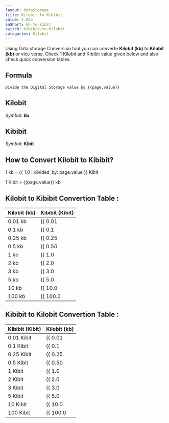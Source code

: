 ```yaml
---
layout: dataStorage
title: Kilobit to Kibibit
value: 1.024
inShort: kb-to-Kibit
switch: Kibibit-to-Kilobit
categories: Kilobit
---
```


Using Data storage Conversion tool you can converte **Kilobit (kb)** to **Kilobit (kb)** or vice versa. Check 1 Kilobit and Kibibit value given below and also check quick conversion tables.

## Formula
`Divide the Digital Storage value by {{page.value}}`

## Kilobit
*Symbol:* **kb**

## Kibibit
*Symbol:* **Kibit**

## How to Convert Kilobit to Kibibit?

1 kb = {{ 1.0 | divided_by: page.value }} Kibit

1 Kibit = {{page.value}} kb


## Kilobit to Kibibit Convertion Table :

| Kilobit (kb) | Kibibit (Kibit) |
| ---- | ---- |
| 0.01 kb | {{ 0.01 | divided_by: page.value }} Kibit |
| 0.1 kb | {{ 0.1 | divided_by: page.value }} Kibit |
| 0.25 kb | {{ 0.25 | divided_by: page.value }} Kibit |
| 0.5 kb | {{ 0.50 | divided_by: page.value }} Kibit |
| 1 kb | {{ 1.0 | divided_by: page.value }} Kibit |
| 2 kb | {{ 2.0 | divided_by: page.value }} Kibit |
| 3 kb | {{ 3.0 | divided_by: page.value }} Kibit |
| 5 kb | {{ 5.0 | divided_by: page.value }} Kibit |
| 10 kb | {{ 10.0 | divided_by: page.value }} Kibit |
| 100 kb | {{ 100.0 | divided_by: page.value }} Kibit |

## Kibibit to Kilobit Convertion Table :

| Kibibit (Kibit) | Kilobit (kb) |
| ---- | ---- |
| 0.01 Kibit | {{ 0.01 | times: page.value }} kb |
| 0.1 Kibit | {{ 0.1 | times: page.value }} kb |
| 0.25 Kibit | {{ 0.25 | times: page.value }} kb |
| 0.5 Kibit | {{ 0.50 | times: page.value }} kb |
| 1 Kibit | {{ 1.0 | times: page.value }} kb |
| 2 Kibit | {{ 2.0 | times: page.value }} kb |
| 3 Kibit | {{ 3.0 | times: page.value }} kb |
| 5 Kibit | {{ 5.0 | times: page.value }} kb |
| 10 Kibit | {{ 10.0 | times: page.value }} kb |
| 100 Kibit | {{ 100.0 | times: page.value }} kb |


<script>
document.getElementById('selectInput')[2].selected = true
document.getElementById('selectOutput')[3].selected = true
</script>
